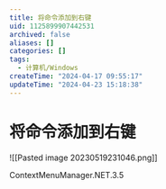 ```yaml
---
title: 将命令添加到右键
uid: 1125899907442531
archived: false
aliases: []
categories: []
tags:
  - 计算机/Windows
createTime: "2024-04-17 09:55:17"
updateTime: "2024-04-23 15:18:38"
---
```


# 将命令添加到右键

![[Pasted image 20230519231046.png]]

ContextMenuManager.NET.3.5
